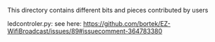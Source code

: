 This directory contains different bits and pieces contributed by users


ledcontroler.py:
see here: https://github.com/bortek/EZ-WifiBroadcast/issues/89#issuecomment-364783380

